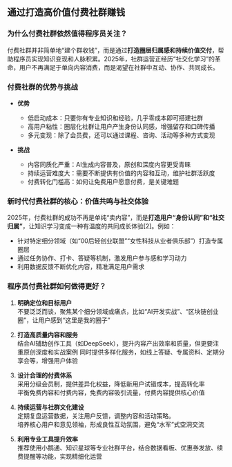 ## 通过打造高价值付费社群赚钱

### 为什么付费社群依然值得程序员关注？

付费社群并非简单地“建个群收钱”，而是通过**打造圈层归属感和持续价值交付**，帮助程序员实现知识变现和人脉积累。2025年，社群运营正经历“社交化学习”的革命，用户不再满足于单向内容消费，而是渴望在社群中互动、协作、共同成长。

### 付费社群的优势与挑战

- **优势**  
  - 低启动成本：只要你有专业知识和经验，几乎零成本即可搭建社群 
  - 高用户粘性：圈层化社群让用户产生身份认同感，增强留存和口碑传播
  - 多元变现：除了会员费，还可以通过课程、咨询、活动等多种方式变现

- **挑战**  
  - 内容同质化严重：AI生成内容普及，原创和深度内容更受青睐  
  - 持续运营难度大：需要不断提供有价值的内容和互动，维护社群活跃度
  - 付费转化门槛高：如何让免费用户愿意付费，是关键难题

### 新时代付费社群的核心：价值共鸣与社交体验

2025年，付费社群的成功不再是单纯“卖内容”，而是**打造用户“身份认同”和“社交归属”**，让知识学习变成一种有温度的共同成长体验[2]。例如：

- 针对特定细分领域（如“00后轻创业联盟”“女性科技从业者俱乐部”）打造专属圈层
- 通过任务协作、打卡、答疑等机制，激发用户参与感和学习动力
- 利用数据反馈不断优化内容，精准满足用户需求

### 程序员付费社群如何做得更好？

1. **明确定位和目标用户**  
   不要泛泛而谈，聚焦某个细分领域或痛点，比如“AI开发实战”、“区块链创业圈”，让用户感到“这里是我的圈子”

2. **打造高质量内容和服务**  
   结合AI辅助创作工具（如DeepSeek），提升内容产出效率和质量，但更要注重原创深度和实战案例
   同时提供多样化服务，如线上答疑、专属资料、定期分享会等，增强用户体验

3. **设计合理的付费体系**  
   采用分级会员制，提供差异化权益，降低新用户试错成本，提高转化率  
   平衡免费内容和付费内容，免费内容吸引流量，付费内容提供核心价值

4. **持续运营与社群文化建设**  
   定期复盘运营数据，关注用户反馈，调整内容和活动策略。  
   培养核心用户和意见领袖，形成良性互动氛围，避免“水军”式空洞交流

5. **利用专业工具提升效率**  
   推荐使用小鹅通、知识星球等专业社群平台，结合数据看板、优惠券发放、续费提醒等功能，实现精细化运营
